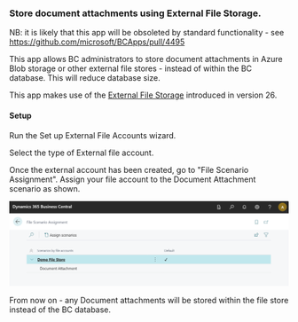 ### Store document attachments using External File Storage.

NB: it is likely that this app will be obsoleted by standard functionality - 
see https://github.com/microsoft/BCApps/pull/4495

This app allows BC administrators to store document attachments in Azure Blob storage or other external file stores - instead of within the BC database. This will reduce database size.

This app makes use of the [External File Storage](https://learn.microsoft.com/en-us/dynamics365/release-plan/2025wave1/smb/dynamics365-business-central/manage-external-files-more-easily-through-unified-api-external-file-storage-module) introduced in version 26. 

#### Setup
Run the Set up External File Accounts wizard. 

Select the type of External file account. 

Once the external account has been created, go to "File Scenario Assignment". Assign your file account to the Document Attachment scenario as shown. 

<img src="https://github.com/jamescs50/BC-ExternalDocumentAttachments/blob/Initial/res/readme/FileScenaro.png">

From now on - any Document attachments will be stored within the file store instead of the BC database. 
